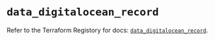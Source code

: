 # `data_digitalocean_record`

Refer to the Terraform Registory for docs: [`data_digitalocean_record`](https://www.terraform.io/docs/providers/digitalocean/d/record).
